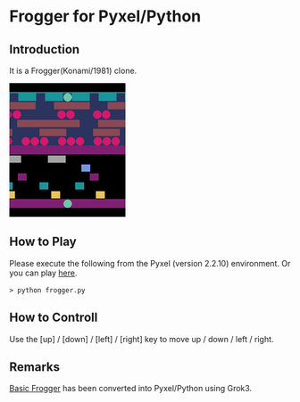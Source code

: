 # Frogger for Pyxel/Python

## Introduction

It is a Frogger(Konami/1981) clone.

<img src="https://github.com/jay-kumogata/RetroGames/blob/main/pyxel/frogger/screenshots/frogger02.gif" width="208">

## How to Play

Please execute the following from the Pyxel (version 2.2.10) environment.
Or you can play [here](https://kitao.github.io/pyxel/wasm/launcher/?run=jay-kumogata.RetroGames.pyxel.frogger.frogger).

	> python frogger.py

## How to Controll

Use the [up] / [down] / [left] / [right] key to move up / down / left / right.

## Remarks

[Basic Frogger](https://gist.github.com/straker/82a4368849cbd441b05bd6a044f2b2d3) has been converted into Pyxel/Python using Grok3.

